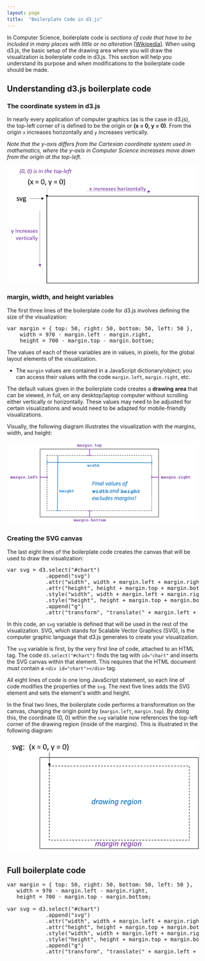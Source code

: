 ```yaml
---
layout: page
title:  "Boilerplate Code in d3.js"
---
```


In Computer Science, boilerplate code is *sections of code that have to be
included in many places with little or no alteration* [[Wikipedia](https://en.wikipedia.org/wiki/Boilerplate_code)].
When using d3.js, the basic setup of the drawing area where you will draw
the visualization is boilerplate code in d3.js.  This section will help you
understand its purpose and when modifications to the boilerplate code should
be made.


## Understanding d3.js boilerplate code

### The coordinate system in d3.js

In nearly every application of computer graphics (as is the case in d3.js), the
top-left corner of is defined to be the origin or **(x = 0, y = 0)**.  From the origin
`x` increases horizontally and `y` increases vertically.

*Note that the y-axis differs from the Cartesian coordinate system used in mathematics,
where the y-axis in Computer Science increases move down from the origin at the top-left.*

<img src="boilerplate_coordinate_system.png" />


### margin, width, and height variables

The first three lines of the boilerplate code for d3.js involves defining the size
of the visualization:

<pre class="prettyprint">
var margin = { top: 50, right: 50, bottom: 50, left: 50 },
    width = 970 - margin.left - margin.right,
    height = 700 - margin.top - margin.bottom;
</pre>

The values of each of these variables are in values, in pixels, for the global
layout elements of the visualization.
- The `margin` values are contained in a JavaScript dictionary/object; you can
  access their values with the code `margin.left`, `margin.right`, etc.

The default values given in the boilerplate code creates a **drawing area** that
can be viewed, in full, on any desktop/laptop computer without scrolling either
vertically or horizontally.  These values may need to be adjusted for certain
visualizations and would need to be adapted for mobile-friendly visualizations.

Visually, the following diagram illustrates the visualization with the margins,
width, and height:

<img src="boilerplate_margins.png" />


### Creating the SVG canvas

The last eight lines of the boilerplate code creates the canvas that will be used
to draw the visualization:

<pre class="prettyprint">
var svg = d3.select("#chart")
            .append("svg")
            .attr("width", width + margin.left + margin.right)
            .attr("height", height + margin.top + margin.bottom)
            .style("width", width + margin.left + margin.right)
            .style("height", height + margin.top + margin.bottom)
            .append("g")
            .attr("transform", "translate(" + margin.left + "," + margin.top + ")");
</pre>

In this code, an `svg` variable is defined that will be used in the rest of the
visualization.  SVG, which stands for Scalable Vector Graphics (SVG), is the
computer graphic language that d3.js generates to create your visualization.

The `svg` variable is first, by the very first line of code, attached to an
HTML tag.  The code `d3.select("#chart")` finds the tag with `id="chart"`
and inserts the SVG canvas within that element.  This requires that the HTML
document must contain a `<div id="chart"></div>` tag.

All eight lines of code is one long JavaScript statement, so each line of code
modifies the properties of the `svg`.  The next five lines adds the SVG element
and sets the element's width and height.

In the final two lines, the boilerplate code performs a transformation on the
canvas, changing the origin point by (`margin.left`, `margin.top`).  By doing this,
the coordinate (0, 0) within the `svg` variable now references the top-left corner
of the drawing region (inside of the margins).  This is illustrated in the following
diagram:

<img src="boilerplate_translate.png" />


## Full boilerplate code

<pre class="prettyprint">
var margin = { top: 50, right: 50, bottom: 50, left: 50 },
   width = 970 - margin.left - margin.right,
   height = 700 - margin.top - margin.bottom;

var svg = d3.select("#chart")
            .append("svg")
            .attr("width", width + margin.left + margin.right)
            .attr("height", height + margin.top + margin.bottom)
            .style("width", width + margin.left + margin.right)
            .style("height", height + margin.top + margin.bottom)
            .append("g")
            .attr("transform", "translate(" + margin.left + "," + margin.top + ")");
</pre>
